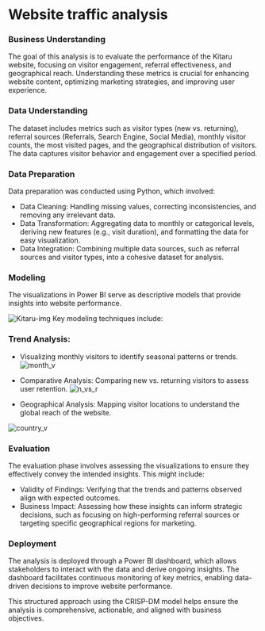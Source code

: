 # Website traffic analysis
### Business Understanding
The goal of this analysis is to evaluate the performance of the Kitaru website, focusing on visitor engagement, referral effectiveness, and geographical reach. Understanding these metrics is crucial for enhancing website content, optimizing marketing strategies, and improving user experience.

### Data Understanding
The dataset includes metrics such as visitor types (new vs. returning), referral sources (Referrals, Search Engine, Social Media), monthly visitor counts, the most visited pages, and the geographical distribution of visitors. The data captures visitor behavior and engagement over a specified period.

### Data Preparation
Data preparation was conducted using Python, which involved:

- Data Cleaning: Handling missing values, correcting inconsistencies, and removing any irrelevant data.
- Data Transformation: Aggregating data to monthly or categorical levels, deriving new features (e.g., visit duration), and formatting the data for easy visualization.
- Data Integration: Combining multiple data sources, such as referral sources and visitor types, into a cohesive dataset for analysis.
### Modeling
The visualizations in Power BI serve as descriptive models that provide insights into website performance. 

![Kitaru-img](https://github.com/user-attachments/assets/86bd0373-be9b-48fa-992e-0a190896b32d)
Key modeling techniques include:

### Trend Analysis: 
- Visualizing monthly visitors to identify seasonal patterns or trends.
![month_v](https://github.com/user-attachments/assets/d65b8c62-926a-447f-affe-35727bc59f88)

- Comparative Analysis: Comparing new vs. returning visitors to assess user retention.
![n_vs_r](https://github.com/user-attachments/assets/8e8be5bb-6e28-4f35-a811-41f3c68d7b27)

- Geographical Analysis: Mapping visitor locations to understand the global reach of the website.

![country_v](https://github.com/user-attachments/assets/e2085bbc-cac9-4291-9157-4594dfcdc12d)

### Evaluation
The evaluation phase involves assessing the visualizations to ensure they effectively convey the intended insights. This might include:

- Validity of Findings: Verifying that the trends and patterns observed align with expected outcomes.
- Business Impact: Assessing how these insights can inform strategic decisions, such as focusing on high-performing referral sources or targeting specific geographical regions for marketing.
### Deployment
The analysis is deployed through a Power BI dashboard, which allows stakeholders to interact with the data and derive ongoing insights. The dashboard facilitates continuous monitoring of key metrics, enabling data-driven decisions to improve website performance.

This structured approach using the CRISP-DM model helps ensure the analysis is comprehensive, actionable, and aligned with business objectives.
